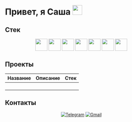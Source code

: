 <h1 align="left">Привет, я Саша
<img src="https://github.com/blackcater/blackcater/raw/main/images/Hi.gif" height="32"/></h1>

## Стек

<div align="center">
  
<img src="https://cdn.simpleicons.org/python" height="40"/>
<img src="https://cdn.simpleicons.org/pandas" height="40"/>
<img src="https://cdn.simpleicons.org/numpy" height="40"/>
<img src="https://upload.wikimedia.org/wikipedia/commons/8/84/Matplotlib_icon.svg" height="40"/>
<img src="https://cdn.simpleicons.org/scipy" height="40"/>
<img src="https://upload.wikimedia.org/wikipedia/commons/c/cf/New_Power_BI_Logo.svg" height="40"/>
<img src="https://cdn.simpleicons.org/redash" height="40"/>


</div>

## Проекты

| Название | Описание | Стек |
| -------- | -------- | ---- |
|          |          |      |
|          |          |      |
|          |          |      |
|          |          |      |

## Контакты

<div align="center">
  
[![Telegram](https://img.shields.io/badge/Telegram-0b0038?style=for-the-badge&logo=telegram&logoColor=white)](https://t.me/Sanchowoop)
[![Gmail](https://img.shields.io/badge/Gmail-0b0038?style=for-the-badge&logo=gmail&logoColor=red)](mailto:sashakonovalov01@gmail.com)

</div>
